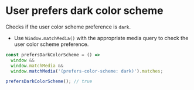 # User prefers dark color scheme

Checks if the user color scheme preference is `dark`.

* Use `Window.matchMedia()` with the appropriate media query to check the user color scheme preference.

```js
const prefersDarkColorScheme = () =>
  window &&
  window.matchMedia &&
  window.matchMedia('(prefers-color-scheme: dark)').matches;
```

```js
prefersDarkColorScheme(); // true
```
